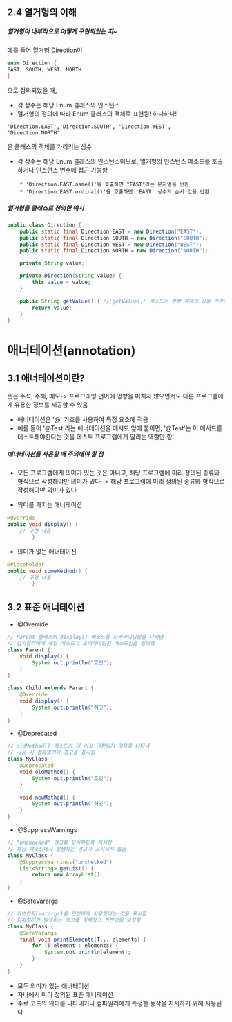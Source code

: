 ## 2.4 열거형의 이해

##### 열거형이 내부적으로 어떻게 구현되었는 지~
예를 들어
열거형 Direction이

```java
enum Direction {
EAST, SOUTH, WEST, NORTH
}
```
으로 정의되었을 때,

* 각 상수는 해당 Enum 클래스의 인스턴스
* 열거형의 정의에 따라 Enum 클래스의 객체로 표현됨! 하나하나!

```'Direction.EAST','Direction.SOUTH', 'Direction.WEST', 'Direction.NORTH'```

은 클래스의 객체를 가리키는 상수

* 각 상수는 해당 Enum 클래스의 인스턴스이므로, 열거형의 인스턴스 메소드를 호출하거나 인스턴스 변수에 접근 가능함

```
    * 'Direction.EAST.name()'을 호출하면 "EAST"라는 문자열을 반환
    * 'Direction.EAST.ordinal()'을 호출하면 'EAST' 상수의 순서 값을 반환 
```
##### 열거형을 클래스로 정의한 예시
```java
public class Direction {
    public static final Direction EAST = new Direction("EAST");
    public static final Direction SOUTH = new Direction("SOUTH");
    public static final Direction WEST = new Direction("WEST");
    public static final Direction NORTH = new Direction("NORTH");

    private String value;

    private Direction(String value) {
        this.value = value;
    }

    public String getValue() { //'getValue()' 메소드는 방향 객체의 값을 반환하는 역할을 한다
        return value;
    }
}
```

# 애너테이션(annotation)

## 3.1 애너테이션이란?

뜻은 주석, 주해, 메모-> 프로그래밍 언어에 영향을 미치지 않으면서도 다른 프로그램에게 유용한 정보를 제공할 수 있음

* 애너테이션은 '@' 기호를 사용하여 특정 요소에 적용
* 예를 들어 '@Test'라는 애너테이션을 메서드 앞에 붙이면, '@Test'는 이 메서드를 테스트해야한다는 것을 테스트 프로그램에게 알리는 역할만 함!

##### 애너테이션을 사용할 때 주의해야 할 점
* 모든 프로그램에게 의미가 있는 것은 아니고, 해당 프로그램에 미리 정의된 종류와 형식으로 작성해야만 의미가 있다
-> 해당 프로그램에 미리 정의된 종류와 형식으로 작성해야만 의미가 있다

* 의미를 가지는 애너테이션
```java
@Override
public void display() {
    // 구현 내용
        }
```

* 의미가 없는 애너테이션
```java
@Placeholder
public void someMethod() {
    // 구현 내용
        }
```

## 3.2 표준 애너테이션

* @Override
```java
// Parent 클래스의 display() 메소드를 오버라이딩함을 나타냄
// 컴파일러에게 해당 메소드가 오버라이딩된 메소드임을 알려줌
class Parent {
    void display() {
        System.out.println("호잇");
    }
}

class Child extends Parent {
    @Override
    void display() {
        System.out.println("허잇");
    }
}
```

* @Deprecated
```java
// oldMethod() 메소드가 더 이상 권장되지 않음을 나타냄
// 사용 시 컴파일러가 경고를 표시함
class MyClass {
    @Deprecated
    void oldMethod() {
        System.out.println("호잇");
    }

    void newMethod() {
        System.out.println("허잇");
    }
}
```

* @SuppressWarnings
```java
// "unchecked" 경고를 무시하도록 지시함
// 해당 메소드에서 발생하는 경고가 표시되지 않음
class MyClass {
    @SuppressWarnings("unchecked")
    List<String> getList() {
        return new ArrayList();
    }
}
```

* @SafeVarargs
```java
// 가변인자(varargs)를 안전하게 사용한다는 것을 표시함
// 컴파일러가 발생하는 경고를 억제하고 안전성을 보장함
class MyClass {
    @SafeVarargs
    final void printElements(T... elements) {
        for (T element : elements) {
            System.out.println(element);
        }
    }
}
```

* 모두 의미가 있는 애너테이션
* 자바에서 미리 정의된 표준 애너테이션
* 주로 코드의 의미를 나타내거나 컴파일러에게 특정한 동작을 지시하기 위해 사용된다
